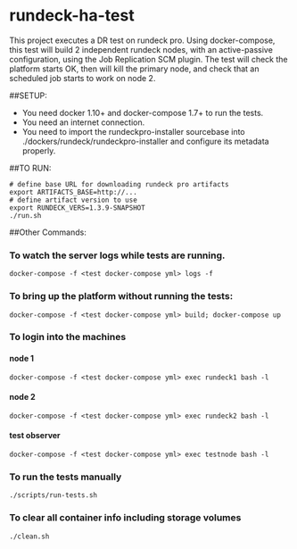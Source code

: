 # rundeck-ha-test

This project executes a DR test on rundeck pro.
Using docker-compose, this test will build 2 independent rundeck nodes, with an active-passive configuration, using the Job Replication SCM plugin.
The test will check the platform starts OK, then will kill the primary node, and check that an scheduled job starts to work on node 2.

##SETUP:

- You need docker 1.10+ and docker-compose 1.7+ to run the tests.
- You need an internet connection.
- You need to import the rundeckpro-installer sourcebase into ./dockers/rundeck/rundeckpro-installer and configure its metadata properly.

##TO RUN:

	# define base URL for downloading rundeck pro artifacts
	export ARTIFACTS_BASE=http://...
	# define artifact version to use
	export RUNDECK_VERS=1.3.9-SNAPSHOT
	./run.sh

##Other Commands:

### To watch the server logs while tests are running.
`docker-compose -f <test docker-compose yml> logs -f`

### To bring up the platform without running the tests:
`docker-compose -f <test docker-compose yml> build; docker-compose up`

### To login into the machines
#### node 1
`docker-compose -f <test docker-compose yml> exec rundeck1 bash -l`
#### node 2
`docker-compose -f <test docker-compose yml> exec rundeck2 bash -l`
#### test observer
`docker-compose -f <test docker-compose yml> exec testnode bash -l`


### To run the tests manually
`./scripts/run-tests.sh`


### To clear all container info including storage volumes
`./clean.sh`



